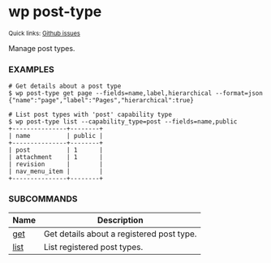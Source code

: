 # wp post-type

<small>Quick links: <a href="https://github.com/wp-cli/wp-cli/issues?q=is%3Aopen+label%3Acommand%3Apost-type+sort%3Aupdated-desc">Github issues</a></small>

Manage post types.

### EXAMPLES

    # Get details about a post type
    $ wp post-type get page --fields=name,label,hierarchical --format=json
    {"name":"page","label":"Pages","hierarchical":true}

    # List post types with 'post' capability type
    $ wp post-type list --capability_type=post --fields=name,public
    +---------------+--------+
    | name          | public |
    +---------------+--------+
    | post          | 1      |
    | attachment    | 1      |
    | revision      |        |
    | nav_menu_item |        |
    +---------------+--------+



### SUBCOMMANDS

<table>
	<thead>
	<tr>
		<th>Name</th>
		<th>Description</th>
	</tr>
	</thead>
	<tbody>
		<tr>
			<td><a href="https://developer.wordpress.org/cli/commands/post-type/get/">get</a></td>
			<td>Get details about a registered post type.</td>
		</tr>
		<tr>
			<td><a href="https://developer.wordpress.org/cli/commands/post-type/list/">list</a></td>
			<td>List registered post types.</td>
		</tr>
	</tbody>
</table>
